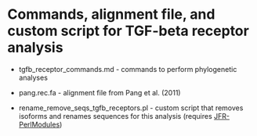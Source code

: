 # Commands, alignment file, and custom script for TGF-beta receptor analysis

* tgfb_receptor_commands.md - commands to perform phylogenetic analyses

* pang.rec.fa - alignment file from Pang et al. (2011)

* rename_remove_seqs_tgfb_receptors.pl - custom script that removes isoforms and renames sequences for this analysis (requires [JFR-PerlModules](https://github.com/josephryan/JFR-PerlModules))
